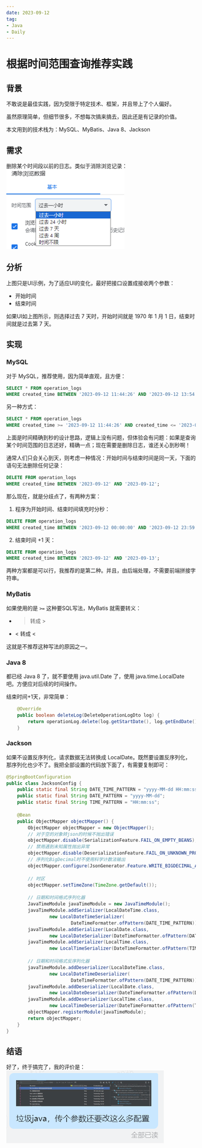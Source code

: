 ```yaml
---
date: 2023-09-12
tag:
- Java
- Daily
---
```


# 根据时间范围查询推荐实践
## 背景
不敢说是最佳实践，因为受限于特定技术、框架，并且带上了个人偏好。

虽然原理简单，但细节很多，不想每次搞来搞去，因此还是有记录的价值。

本文用到的技术栈为：MySQL、MyBatis、Java 8、Jackson

<!-- more -->

## 需求
删除某个时间段以前的日志。类似于消除浏览记录：
![](https://raw.githubusercontent.com/levy9527/image-holder/main/md-image-kit/1694499288408-aaec3b0c-9d06-43c1-849b-7af4ec9eb01a.png)

## 分析
上图只是UI示例，为了适应UI的变化，最好把接口设置成接收两个参数：

- 开始时间
- 结束时间

如果UI如上图所示，则选择过去 7 天时，开始时间就是 1970 年 1 月 1 日，结束时间就是过去第 7 天。
## 实现
### MySQL
对于 MySQL，推荐使用，因为简单直观，且方便：
```sql
SELECT * FROM operation_logs 
WHERE created_time BETWEEN '2023-09-12 11:44:26' AND '2023-09-12 13:54:52';
```

另一种方式：
```sql
SELECT * FROM operation_logs 
WHERE created_time >= '2023-09-12 11:44:26' AND created_time <= '2023-09-12 13:54:52';
```

上面是时间精确到秒的设计思路，逻辑上没有问题，但体验会有问题：如果是查询某个时间范围的日志还好，精确一点；现在需要是删除日志，谁还关心到秒啊！

通常人们只会关心到天，则考虑一种情况：开始时间与结束时间是同一天，下面的语句无法删除任何记录：
```sql
DELETE FROM operation_logs 
WHERE created_time BETWEEN '2023-09-12' AND '2023-09-12';
```

那么现在，就是分歧点了，有两种方案：

1. 程序为开始时间、结束时间填充时分秒：
```sql
DELETE FROM operation_logs 
WHERE created_time BETWEEN '2023-09-12 00:00:00' AND '2023-09-12 23:59:59';
```

2. 结束时间 +1 天：
```sql
DELETE FROM operation_logs 
WHERE created_time BETWEEN '2023-09-12' AND '2023-09-13';
```

两种方案都是可以行，我推荐的是第二种。并且，由后端处理，不需要前端拼接字符串。
### MyBatis
如果使用的是 `>=` 这种要SQL写法，MyBatis 就需要转义：

- > 转成 &gt;
- < 转成 &lt;

这就是不推荐这种写法的原因之一。
### Java 8
都已经 Java 8 了，就不要使用 java.util.Date 了，使用 java.time.LocalDate 吧。方便应对后续的时间操作。

结束时间+1天，非常简单：
```java
    @Override
    public boolean deleteLog(DeleteOperationLogDto log) {
        return operationLog.delete(log.getStartDate(), log.getEndDate().plus(1, ChronoUnit.DAYS));
    }
```
### Jackson
如果不设置反序列化，请求数据无法转换成 LocalDate。既然要设置反序列化，那序列化也少不了。我把全部设置的代码放下面了，有需要复制即可：
```java
@SpringBootConfiguration
public class JacksonConfig {
    public static final String DATE_TIME_PATTERN = "yyyy-MM-dd HH:mm:ss";
    public static final String DATE_PATTERN = "yyyy-MM-dd"; 
    public static final String TIME_PATTERN = "HH:mm:ss";

    @Bean
    public ObjectMapper objectMapper() {
        ObjectMapper objectMapper = new ObjectMapper();
        // 对于空的对象转json的时候不抛出错误
        objectMapper.disable(SerializationFeature.FAIL_ON_EMPTY_BEANS);
        // 禁用遇到未知属性抛出异常
        objectMapper.disable(DeserializationFeature.FAIL_ON_UNKNOWN_PROPERTIES);
        // 序列化BigDecimal时不使用科学计数法输出
        objectMapper.configure(JsonGenerator.Feature.WRITE_BIGDECIMAL_AS_PLAIN, true);

        // 时区
        objectMapper.setTimeZone(TimeZone.getDefault());

        // 日期和时间格式序列化器
        JavaTimeModule javaTimeModule = new JavaTimeModule();
        javaTimeModule.addSerializer(LocalDateTime.class,
                new LocalDateTimeSerializer(
                        DateTimeFormatter.ofPattern(DATE_TIME_PATTERN)));
        javaTimeModule.addSerializer(LocalDate.class,
                new LocalDateSerializer(DateTimeFormatter.ofPattern(DATE_PATTERN)));
        javaTimeModule.addSerializer(LocalTime.class,
                new LocalTimeSerializer(DateTimeFormatter.ofPattern(TIME_PATTERN)));

        // 日期和时间格式反序列化器
        javaTimeModule.addDeserializer(LocalDateTime.class,
                new LocalDateTimeDeserializer(
                        DateTimeFormatter.ofPattern(DATE_TIME_PATTERN)));
        javaTimeModule.addDeserializer(LocalDate.class,
                new LocalDateDeserializer(DateTimeFormatter.ofPattern(DATE_PATTERN)));
        javaTimeModule.addDeserializer(LocalTime.class,
                new LocalTimeDeserializer(DateTimeFormatter.ofPattern(TIME_PATTERN)));
        objectMapper.registerModule(javaTimeModule);
        return objectMapper;
    }
}

```

## 结语
好了，终于搞完了，我的评价是：
![](https://raw.githubusercontent.com/levy9527/image-holder/main/md-image-kit/1694501621853-c16a33fa-68e7-4aba-a72e-a9907793b564.png)
